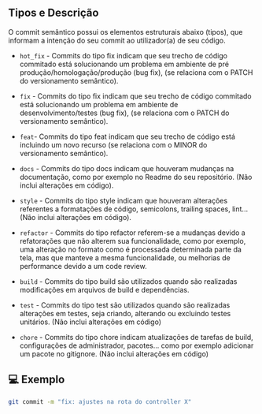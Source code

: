 ## Tipos e Descrição

O commit semântico possui os elementos estruturais abaixo (tipos), que informam a intenção do seu commit ao utilizador(a) de seu código.

- `hot_fix` - Commits do tipo fix indicam que seu trecho de código commitado está solucionando um problema em ambiente de pré produção/homologação/produção (bug fix), (se relaciona com o PATCH do versionamento semântico).

- `fix` - Commits do tipo fix indicam que seu trecho de código commitado está solucionando um problema em ambiente de desenvolvimento/testes (bug fix), (se relaciona com o PATCH do versionamento semântico).

- `feat`- Commits do tipo feat indicam que seu trecho de código está incluindo um novo recurso (se relaciona com o MINOR do versionamento semântico).

- `docs` - Commits do tipo docs indicam que houveram mudanças na documentação, como por exemplo no Readme do seu repositório. (Não inclui alterações em código).

- `style` - Commits do tipo style indicam que houveram alterações referentes a formatações de código, semicolons, trailing spaces, lint... (Não inclui alterações em código).

- `refactor` - Commits do tipo refactor referem-se a mudanças devido a refatorações que não alterem sua funcionalidade, como por exemplo, uma alteração no formato como é processada determinada parte da tela, mas que manteve a mesma funcionalidade, ou melhorias de performance devido a um code review.

- `build` - Commits do tipo build são utilizados quando são realizadas modificações em arquivos de build e dependências.

- `test` - Commits do tipo test são utilizados quando são realizadas alterações em testes, seja criando, alterando ou excluindo testes unitários. (Não inclui alterações em código)

- `chore` - Commits do tipo chore indicam atualizações de tarefas de build, configurações de administrador, pacotes... como por exemplo adicionar um pacote no gitignore. (Não inclui alterações em código)

## 💻 Exemplo
```bash
git commit -m "fix: ajustes na rota do controller X"
```
